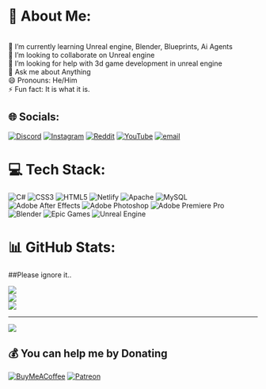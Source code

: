 # 💫 About Me:
<br>        🌱 I’m currently learning Unreal engine, Blender, Blueprints, Ai Agents<br>    👯 I’m looking to collaborate on Unreal engine<br>    🤔 I’m looking for help with 3d game development in unreal engine<br>    💬 Ask me about Anything<br>       😄 Pronouns: He/Him<br>    ⚡ Fun fact: It is what it is.<br>


## 🌐 Socials:
[![Discord](https://img.shields.io/badge/Discord-%237289DA.svg?logo=discord&logoColor=white)](https://discord.gg/555735731507560451) [![Instagram](https://img.shields.io/badge/Instagram-%23E4405F.svg?logo=Instagram&logoColor=white)](https://instagram.com/kvs.mani_) [![Reddit](https://img.shields.io/badge/Reddit-%23FF4500.svg?logo=Reddit&logoColor=white)](https://reddit.com/user/kvsmani) [![YouTube](https://img.shields.io/badge/YouTube-%23FF0000.svg?logo=YouTube&logoColor=white)](https://youtube.com/@kvsgamingtamil) [![email](https://img.shields.io/badge/Email-D14836?logo=gmail&logoColor=white)](mailto:kvsmani1314@gmail.com) 

# 💻 Tech Stack:
![C#](https://img.shields.io/badge/c%23-%23239120.svg?style=for-the-badge&logo=csharp&logoColor=white) ![CSS3](https://img.shields.io/badge/css3-%231572B6.svg?style=for-the-badge&logo=css3&logoColor=white) ![HTML5](https://img.shields.io/badge/html5-%23E34F26.svg?style=for-the-badge&logo=html5&logoColor=white) ![Netlify](https://img.shields.io/badge/netlify-%23000000.svg?style=for-the-badge&logo=netlify&logoColor=#00C7B7) ![Apache](https://img.shields.io/badge/apache-%23D42029.svg?style=for-the-badge&logo=apache&logoColor=white) ![MySQL](https://img.shields.io/badge/mysql-4479A1.svg?style=for-the-badge&logo=mysql&logoColor=white) ![Adobe After Effects](https://img.shields.io/badge/Adobe%20After%20Effects-9999FF.svg?style=for-the-badge&logo=Adobe%20After%20Effects&logoColor=white) ![Adobe Photoshop](https://img.shields.io/badge/adobe%20photoshop-%2331A8FF.svg?style=for-the-badge&logo=adobe%20photoshop&logoColor=white) ![Adobe Premiere Pro](https://img.shields.io/badge/Adobe%20Premiere%20Pro-9999FF.svg?style=for-the-badge&logo=Adobe%20Premiere%20Pro&logoColor=white) ![Blender](https://img.shields.io/badge/blender-%23F5792A.svg?style=for-the-badge&logo=blender&logoColor=white) ![Epic Games](https://img.shields.io/badge/epicgames-%23313131.svg?style=for-the-badge&logo=epicgames&logoColor=white) ![Unreal Engine](https://img.shields.io/badge/unrealengine-%23313131.svg?style=for-the-badge&logo=unrealengine&logoColor=white)
# 📊 GitHub Stats: <br>
##Please ignore it..

![](https://github-readme-stats.vercel.app/api?username=KvsMani&theme=dark&hide_border=false&include_all_commits=true&count_private=true)<br/>
![](https://nirzak-streak-stats.vercel.app/?user=KvsMani&theme=dark&hide_border=false)<br/>
![](https://github-readme-stats.vercel.app/api/top-langs/?username=KvsMani&theme=dark&hide_border=false&include_all_commits=true&count_private=true&layout=compact)

---
[![](https://visitcount.itsvg.in/api?id=KvsMani&icon=0&color=1)](https://visitcount.itsvg.in)

  ## 💰 You can help me by Donating
  [![BuyMeACoffee](https://img.shields.io/badge/Buy%20Me%20a%20Coffee-ffdd00?style=for-the-badge&logo=buy-me-a-coffee&logoColor=black)](https://buymeacoffee.com/kvsmani) [![Patreon](https://img.shields.io/badge/Patreon-F96854?style=for-the-badge&logo=patreon&logoColor=white)](https://patreon.com/KvsMani) 

  
<!-- Proudly created with GPRM ( https://gprm.itsvg.in ) -->
